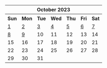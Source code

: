 <table align="center" border="0" cellpadding="0" cellspacing="0" class="month">
 <tr>
  <th class="month" colspan="7">
   October 2023
  </th>
 </tr>
 <tr>
  <th class="sun">
   Sun
  </th>
  <th class="mon">
   Mon
  </th>
  <th class="tue">
   Tue
  </th>
  <th class="wed">
   Wed
  </th>
  <th class="thu">
   Thu
  </th>
  <th class="fri">
   Fri
  </th>
  <th class="sat">
   Sat
  </th>
 </tr>
 <tr>
  <td class="sun">
   <a href="20231001.py">
    1
   </a>
  </td>
  <td class="mon">
   <a href="20231002.py">
    2
   </a>
  </td>
  <td class="tue">
   <a href="20231003.py">
    3
   </a>
  </td>
  <td class="wed">
   <a href="20231004.py">
    4
   </a>
  </td>
  <td class="thu">
   <a href="20231005.py">
    5
   </a>
  </td>
  <td class="fri">
   <a href="20231006.py">
    6
   </a>
  </td>
  <td class="sat">
   <a href="20231007.py">
    7
   </a>
  </td>
 </tr>
 <tr>
  <td class="sun">
   <a href="20231008.py">
    8
   </a>
  </td>
  <td class="mon">
   <a href="20231009.py">
    9
   </a>
  </td>
  <td class="tue">
   10
  </td>
  <td class="wed">
   11
  </td>
  <td class="thu">
   12
  </td>
  <td class="fri">
   13
  </td>
  <td class="sat">
   14
  </td>
 </tr>
 <tr>
  <td class="sun">
   15
  </td>
  <td class="mon">
   16
  </td>
  <td class="tue">
   17
  </td>
  <td class="wed">
   18
  </td>
  <td class="thu">
   19
  </td>
  <td class="fri">
   20
  </td>
  <td class="sat">
   21
  </td>
 </tr>
 <tr>
  <td class="sun">
   22
  </td>
  <td class="mon">
   23
  </td>
  <td class="tue">
   24
  </td>
  <td class="wed">
   25
  </td>
  <td class="thu">
   26
  </td>
  <td class="fri">
   27
  </td>
  <td class="sat">
   28
  </td>
 </tr>
 <tr>
  <td class="sun">
   29
  </td>
  <td class="mon">
   30
  </td>
  <td class="tue">
   31
  </td>
  <td class="noday">
  </td>
  <td class="noday">
  </td>
  <td class="noday">
  </td>
  <td class="noday">
  </td>
 </tr>
</table>
